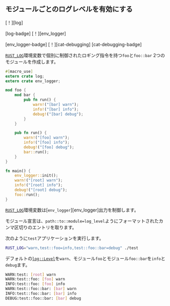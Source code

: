 ## <!--Enable log levels per module--> モジュールごとのログレベルを有効にする

<!--[!][log]-->
[！][log]
<!--[log-badge] [!][env_logger]-->
[log-badge] [！][env_logger]
<!--[env_logger-badge] [!][cat-debugging]-->
[env_logger-badge] [！][cat-debugging]
[cat-debugging-badge]
<!--Creates two modules `foo` and nested `foo::bar` with logging directives controlled separately with [`RUST_LOG`] environmental variable.-->
[`RUST_LOG`]環境変数で個別に制御されたロギング指令を持つ`foo`と`foo::bar` 2つのモジュールを作成します。

```rust
#[macro_use]
extern crate log;
extern crate env_logger;

mod foo {
    mod bar {
        pub fn run() {
            warn!("[bar] warn");
            info!("[bar] info");
            debug!("[bar] debug");
        }
    }

    pub fn run() {
        warn!("[foo] warn");
        info!("[foo] info");
        debug!("[foo] debug");
        bar::run();
    }
}

fn main() {
    env_logger::init();
    warn!("[root] warn");
    info!("[root] info");
    debug!("[root] debug");
    foo::run();
}
```

<!--[`RUST_LOG`] environment variable controls [`env_logger`][env_logger] output.-->
[`RUST_LOG`]環境変数は[`env_logger`][env_logger]出力を制御します。
<!--Module declarations take comma separated entries formatted like `path::to::module=log_level`.-->
モジュール宣言は、`path::to::module=log_level`ようにフォーマットされたカンマ区切りのエントリを取ります。
<!--Run the `test` application as follows:-->
次のように`test`アプリケーションを実行します。

```bash
RUST_LOG="warn,test::foo=info,test::foo::bar=debug" ./test
```

<!--Sets the default [`log::Level`] to `warn`, module `foo` and module `foo::bar` to `info` and `debug`.-->
デフォルトの[`log::Level`]を`warn`、モジュール`foo`とモジュール`foo::bar`を`info`と`debug`ます。

```bash
WARN:test: [root] warn
WARN:test::foo: [foo] warn
INFO:test::foo: [foo] info
WARN:test::foo::bar: [bar] warn
INFO:test::foo::bar: [bar] info
DEBUG:test::foo::bar: [bar] debug
```

<!--[`log::Level`]: https://docs.rs/log/*/log/enum.Level.html
 [`RUST_LOG`]: https://docs.rs/env_logger/*/env_logger/#enabling-logging
-->
[`log::Level`]: https://docs.rs/log/*/log/enum.Level.html
 [`RUST_LOG`]: https://docs.rs/env_logger/*/env_logger/#enabling-logging

